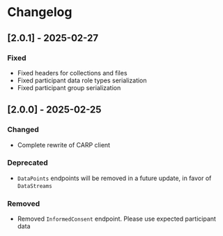 # Changelog

## [2.0.1] - 2025-02-27

### Fixed

- Fixed headers for collections and files
- Fixed participant data role types serialization
- Fixed participant group serialization

## [2.0.0] - 2025-02-25

### Changed

- Complete rewrite of CARP client

### Deprecated

- `DataPoints` endpoints will be removed in a future update, in favor of `DataStreams`

### Removed

- Removed `InformedConsent` endpoint. Please use expected participant data